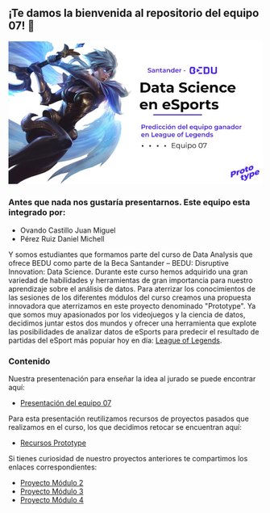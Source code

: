 ## ¡Te damos la bienvenida al repositorio del equipo 07! 👋

<p align="center">
<img src="https://raw.githubusercontent.com/JMCastle98/Data_Science_BEDU_Prototype/main/Data/Portada.jpg">
</p>

### Antes que nada nos gustaría presentarnos. Este equipo esta integrado por:

- Ovando Castillo Juan Miguel
- Pérez Ruiz Daniel Michell


Y somos estudiantes que formamos parte del curso de Data Analysis que ofrece BEDU como parte de la Beca Santander – BEDU: Disruptive Innovation: Data Science. Durante este curso hemos adquirido una gran variedad de habilidades y herramientas de gran importancia para nuestro aprendizaje sobre el análisis de datos. Para aterrizar los conocimientos de las sesiones de los diferentes módulos del curso creamos una propuesta innovadora que aterrizamos en este proyecto denominado "Prototype". Ya que somos muy apasionados por los videojuegos y la ciencia de datos, decidimos juntar estos dos mundos y ofrecer una herramienta que explote las posibilidades de analizar datos de eSports para predecir el resultado de partidas del  eSport más popuiar hoy en día: [League of Legends](https://lan.leagueoflegends.com/es-mx/).

### Contenido

Nuestra presentenación para enseñar la idea al jurado se puede encontrar aquí:

 - [Presentación del equipo 07](https://docs.google.com/presentation/d/1Nv-PUPfgutC8NV16aSyXqAjqYqPC84GeBJSzPBlMWK4/edit?usp=sharing) 

Para esta presentación reutilizamos recursos de proyectos pasados que realizamos en el curso, los que decidimos retocar se encuentran aquí:
 - [Recursos Prototype ](Recursos_prototype/Gráficas_expo.ipynb) 

Si tienes curiosidad de nuestro proyectos anteriores te compartimos los enlaces correspondientes:
 - [Proyecto Módulo 2](https://github.com/LKXoro/BEDU-Rstudio-postworks/tree/main/) 
 - [Proyecto Módulo 3](https://github.com/JMCastle98/M3_Procesamiento_de_datos) 
 - [Proyecto Módulo 4](https://github.com/JMCastle98/M4_Analisis_de_Datos_con_Python)
